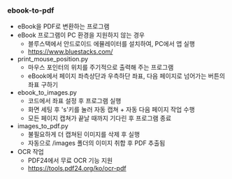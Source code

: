 ### ebook-to-pdf

- eBook을 PDF로 변환하는 프로그램
- eBook 프로그램이 PC 환경을 지원하지 않는 경우
  - 블루스택에서 안드로이드 에뮬레이터를 설치하여, PC에서 앱 실행
  - https://www.bluestacks.com/
- print_mouse_position.py
  - 마우스 포인터의 위치를 주기적으로 출력해 주는 프로그램
  - eBook에서 페이지 좌측상단과 우측하단 좌표, 다음 페이지로 넘어가는 버튼의 좌표 구하기
- ebook_to_images.py
  - 코드에서 좌표 설정 후 프로그램 실행
  - 화면 세팅 후 's'키를 눌러 자동 캡쳐 + 자동 다음 페이지 작업 수행
  - 모든 페이지 캡쳐가 끝날 때까지 기다린 후 프로그램 종료
- images_to_pdf.py
  - 불필요하게 더 캡쳐된 이미지를 삭제 후 실행
  - 자동으로 /images 폴더의 이미지 취합 후 PDF 추출됨
- OCR 작업
  - PDF24에서 무료 OCR 기능 지원
  - https://tools.pdf24.org/ko/ocr-pdf
